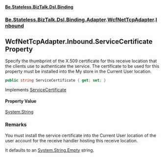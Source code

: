 #### [Be.Stateless.BizTalk.Dsl.Binding](README.md 'README')
### [Be.Stateless.BizTalk.Dsl.Binding.Adapter](Be.Stateless.BizTalk.Dsl.Binding.Adapter.md 'Be.Stateless.BizTalk.Dsl.Binding.Adapter').[WcfNetTcpAdapter](WcfNetTcpAdapter.md 'Be.Stateless.BizTalk.Dsl.Binding.Adapter.WcfNetTcpAdapter').[Inbound](WcfNetTcpAdapter.Inbound.md 'Be.Stateless.BizTalk.Dsl.Binding.Adapter.WcfNetTcpAdapter.Inbound')

## WcfNetTcpAdapter.Inbound.ServiceCertificate Property

Specify the thumbprint of the X.509 certificate for this receive location that the clients use to authenticate the
service. The certificate to be used for this property must be installed into the My store in the Current User
location.

```csharp
public string ServiceCertificate { get; set; }
```

Implements [ServiceCertificate](IAdapterConfigServiceCertificate.ServiceCertificate.md 'Be.Stateless.BizTalk.Dsl.Binding.Adapter.IAdapterConfigServiceCertificate.ServiceCertificate')

#### Property Value
[System.String](https://docs.microsoft.com/en-us/dotnet/api/System.String 'System.String')

### Remarks

You must install the service certificate into the Current User location of the user account for the receive
handler hosting this receive location.

It defaults to an [System.String.Empty](https://docs.microsoft.com/en-us/dotnet/api/System.String.Empty 'System.String.Empty') string.